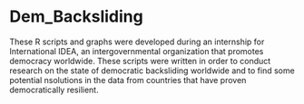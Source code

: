 # Dem_Backsliding

These R scripts and graphs were developed during an internship for International IDEA, an intergovernmental organization that promotes democracy worldwide. These scripts were written in order to conduct research on the state of democratic backsliding worldwide and to find some potential nsolutions in the data from countries that have proven democratically resilient. 

